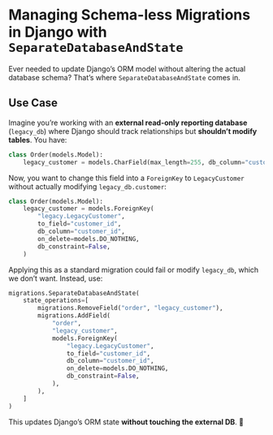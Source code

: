 # Managing Schema-less Migrations in Django with `SeparateDatabaseAndState`

Ever needed to update Django’s ORM model without altering the actual database schema? That’s where `SeparateDatabaseAndState` comes in.

## Use Case

Imagine you’re working with an **external read-only reporting database** (`legacy_db`) where Django should track relationships but **shouldn’t modify tables**. You have:

```python
class Order(models.Model):
    legacy_customer = models.CharField(max_length=255, db_column="customer_id")
```

Now, you want to change this field into a `ForeignKey` to `LegacyCustomer` without actually modifying `legacy_db.customer`:

```python
class Order(models.Model):
    legacy_customer = models.ForeignKey(
        "legacy.LegacyCustomer",
        to_field="customer_id",
        db_column="customer_id",
        on_delete=models.DO_NOTHING,
        db_constraint=False,
    )
```

Applying this as a standard migration could fail or modify `legacy_db`, which we don’t want. Instead, use:

```python
migrations.SeparateDatabaseAndState(
    state_operations=[
        migrations.RemoveField("order", "legacy_customer"),
        migrations.AddField(
            "order",
            "legacy_customer",
            models.ForeignKey(
                "legacy.LegacyCustomer",
                to_field="customer_id",
                db_column="customer_id",
                on_delete=models.DO_NOTHING,
                db_constraint=False,
            ),
        ),
    ]
)
```

This updates Django’s ORM state **without touching the external DB**. 🚀
